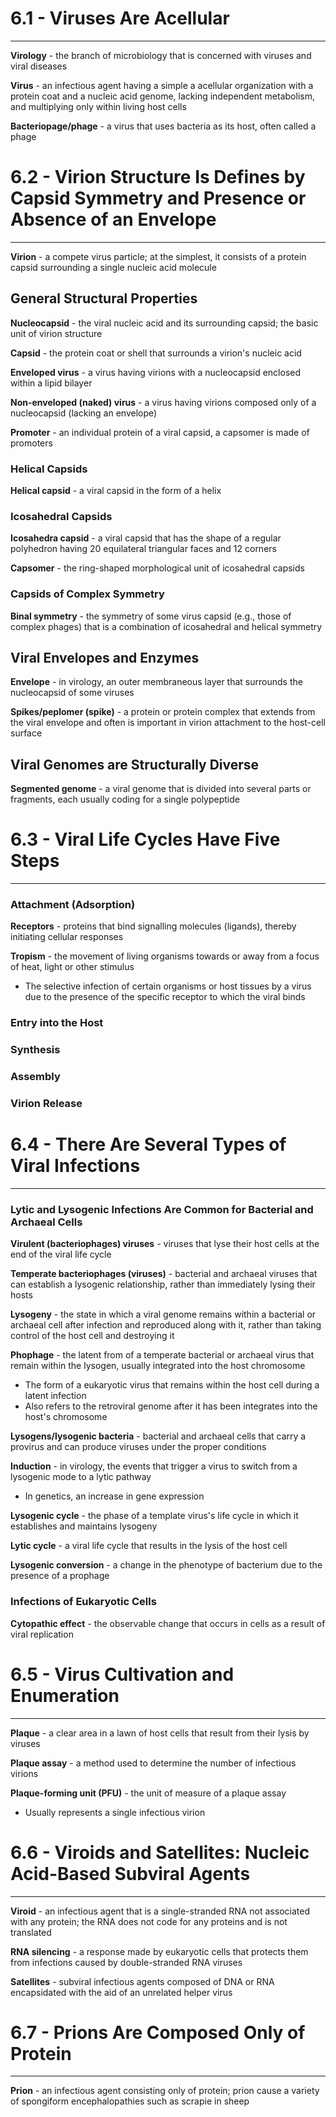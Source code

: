 # 6.1 - Viruses Are Acellular

---

**Virology** - the branch of microbiology that is concerned with viruses and viral diseases

**Virus** - an infectious agent having a simple a acellular organization with a protein coat and a nucleic acid genome, lacking independent metabolism, and multiplying only within living host cells


**Bacteriopage/phage** - a virus that uses bacteria as its host, often called a phage


# 6.2 - Virion Structure Is Defines by Capsid Symmetry and Presence or Absence of an Envelope

---
**Virion** - a compete virus particle; at the simplest, it consists of a protein capsid surrounding a single nucleic acid molecule


## General Structural Properties

**Nucleocapsid** - the viral nucleic acid and its surrounding capsid; the basic unit of virion structure

**Capsid** - the protein coat or shell that surrounds a virion's nucleic acid

**Enveloped virus** - a virus having virions with a nucleocapsid enclosed within a lipid bilayer

**Non-enveloped (naked) virus** - a virus having virions composed only of a nucleocapsid (lacking an envelope)

**Promoter** - an individual protein of a viral capsid, a capsomer is made of promoters

### Helical Capsids

**Helical capsid** - a viral capsid in the form of a helix


### Icosahedral Capsids

**Icosahedra capsid** - a viral capsid that has the shape of a regular polyhedron having 20 equilateral triangular faces and 12 corners

**Capsomer** - the ring-shaped morphological unit of icosahedral capsids



### Capsids of Complex Symmetry

**Binal symmetry** - the symmetry of some virus capsid (e.g., those of complex phages) that is a combination of icosahedral and helical symmetry



## Viral Envelopes and Enzymes

**Envelope** -  in virology, an outer membraneous layer that surrounds the nucleocapsid of some viruses

**Spikes/peplomer (spike)** - a protein or protein complex that extends from the viral envelope and often is important in virion attachment to the host-cell surface

## Viral Genomes are Structurally Diverse

**Segmented genome** - a viral genome that is divided into several parts or fragments, each usually coding for a single polypeptide



# 6.3 - Viral Life Cycles Have Five Steps

---

### Attachment (Adsorption)

**Receptors** - proteins that bind signalling molecules (ligands), thereby initiating cellular responses

**Tropism** - the movement of living organisms towards or away from a focus of heat, light or other stimulus
- The selective infection of certain organisms or host tissues by a virus due to the presence of the specific receptor to which the viral binds


### Entry into the Host
### Synthesis
### Assembly
### Virion Release
# 6.4 - There Are Several Types of Viral Infections

---
### Lytic and Lysogenic Infections Are Common for Bacterial and Archaeal Cells

**Virulent (bacteriophages) viruses** - viruses that lyse their host cells at the end of the viral life cycle 

**Temperate bacteriophages (viruses)** - bacterial and archaeal viruses that can establish a lysogenic relationship, rather than immediately lysing their hosts

**Lysogeny** - the state in which a viral genome remains within a bacterial or archaeal cell after infection and reproduced along with it, rather than taking control of the host cell and destroying it

**Phophage** - the latent from of a temperate bacterial or archaeal virus that remain within the lysogen, usually integrated into the host chromosome
- The form of a eukaryotic virus that remains within the host cell during a latent infection
- Also refers to the retroviral genome after it has been integrates into the host's chromosome

**Lysogens/lysogenic bacteria** - bacterial and archaeal cells that carry a provirus and can produce viruses under the proper conditions

**Induction** - in virology, the events that trigger a virus to switch from a lysogenic mode to a lytic pathway
- In genetics, an increase in gene expression


**Lysogenic cycle** - the phase of a template virus's life cycle in which it establishes and maintains lysogeny

**Lytic cycle** - a viral life cycle that results in the lysis of the host cell

**Lysogenic conversion** - a change in the phenotype of bacterium due to the presence of a prophage




### Infections of Eukaryotic Cells


**Cytopathic effect** - the observable change that occurs in cells as a result of viral replication

# 6.5 - Virus Cultivation and Enumeration

---

**Plaque** - a clear area in a lawn of host cells that result from their lysis by viruses

**Plaque assay** - a method used to determine the number of infectious virions

**Plaque-forming unit (PFU)** - the unit of measure of a plaque assay
 - Usually represents a single infectious virion



# 6.6 - Viroids and Satellites: Nucleic Acid-Based Subviral Agents

---

**Viroid** - an infectious agent that is a single-stranded RNA not associated with any protein; the RNA does not code for any proteins and is not translated

**RNA silencing** - a response made by eukaryotic cells that protects them from infections caused by double-stranded RNA viruses

**Satellites** - subviral infectious agents composed of DNA or RNA encapsidated with the aid of an unrelated helper virus

# 6.7 - Prions Are Composed Only of Protein

---

**Prion** - an infectious agent consisting only of protein; prion cause a variety of spongiform encephalopathies such as scrapie in sheep